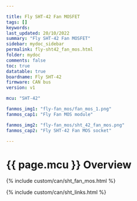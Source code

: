 ```yaml
---

title: Fly SHT-42 Fan MOSFET
tags: []
keywords: 
last_updated: 20/10/2022
summary: "Fly SHT-42 Fan MOSFET"
sidebar: mydoc_sidebar
permalink: fly-sht42_fan_mos.html
folder: mydoc
comments: false
toc: true
datatable: true
boardname: Fly SHT-42
firmware: CAN bus
version: v1

mcu: "SHT-42"

fanmos_img1: "fly-fan_mos/fan_mos_1.png"
fanmos_cap1: "Fly Fan MOS module"

fanmos_img2: "fly-fan_mos/sht_42_fan_mos.png"
fanmos_cap2: "Fly SHT-42 Fan MOS socket"

---
```

# {{ page.mcu }} Overview

{% include custom/can/sht_fan_mos.html %}

{% include custom/can/sht_links.html %}